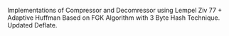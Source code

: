Implementations of Compressor and Decomressor using Lempel Ziv 77 + Adaptive Huffman Based on FGK Algorithm with 3 Byte Hash Technique. Updated Deflate.
